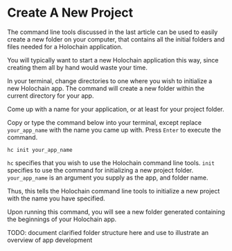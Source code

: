 # Create A New Project

The command line tools discussed in the last article can be used to easily create a new folder on your computer, that contains all the initial folders and files needed for a Holochain application.

You will typically want to start a new Holochain application this way, since creating them all by hand would waste your time.

In your terminal, change directories to one where you wish to initialize a new Holochain app. The command will create a new folder within the current directory for your app.

Come up with a name for your application, or at least for your project folder.

Copy or type the command below into your terminal, except replace `your_app_name` with the name you came up with. Press `Enter` to execute the command.

```shell
hc init your_app_name
```

`hc` specifies that you wish to use the Holochain command line tools. `init` specifies to use the command for initializing a new project folder. `your_app_name` is an argument you supply as the app, and folder name.

Thus, this tells the Holochain command line tools to initialize a new project with the name you have specified.

Upon running this command, you will see a new folder generated containing the beginnings of your Holochain app.

TODO: document clarified folder structure here and use to illustrate an overview of app development

